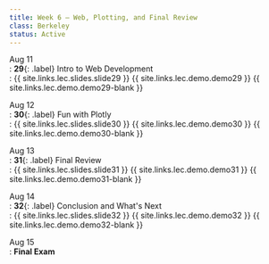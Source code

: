 ```yaml
---
title: Week 6 — Web, Plotting, and Final Review
class: Berkeley
status: Active
---
```


Aug 11  
: **29**{: .label} Intro to Web Development  
    : {{ site.links.lec.slides.slide29 }} {{ site.links.lec.demo.demo29 }} {{ site.links.lec.demo.demo29-blank }}

Aug 12  
: **30**{: .label} Fun with Plotly  
    : {{ site.links.lec.slides.slide30 }} {{ site.links.lec.demo.demo30 }} {{ site.links.lec.demo.demo30-blank }}

Aug 13  
: **31**{: .label} Final Review  
    : {{ site.links.lec.slides.slide31 }} {{ site.links.lec.demo.demo31 }} {{ site.links.lec.demo.demo31-blank }}

Aug 14  
: **32**{: .label} Conclusion and What's Next  
    : {{ site.links.lec.slides.slide32 }} {{ site.links.lec.demo.demo32 }} {{ site.links.lec.demo.demo32-blank }}

Aug 15  
: **Final Exam**